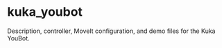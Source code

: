 kuka_youbot
===========

Description, controller, MoveIt configuration, and demo files for the Kuka YouBot.
